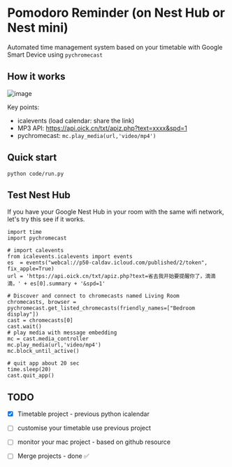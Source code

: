 # Pomodoro Reminder (on Nest Hub or Nest mini)
Automated time management system based on your timetable with Google Smart Device using `pychromecast`

## How it works
![image](https://user-images.githubusercontent.com/25631641/147935578-f27934a1-b945-46f8-b93a-9944f2bc2dfa.png)

Key points:
- icalevents (load calendar: share the link)
- MP3 API: https://api.oick.cn/txt/apiz.php?text=xxxx&spd=1
- pychromecast: `mc.play_media(url,'video/mp4')`


## Quick start
```
python code/run.py
```

## Test Nest Hub
If you have your Google Nest Hub in your room with the same wifi network, let's try this see if it works.
```{python}
import time
import pychromecast

# import calevents 
from icalevents.icalevents import events
es  = events("webcal://p50-caldav.icloud.com/published/2/token", fix_apple=True)
url = 'https://api.oick.cn/txt/apiz.php?text=省去我开始要提醒你了，滴滴滴，' + es[0].summary + '&spd=1'

# Discover and connect to chromecasts named Living Room
chromecasts, browser = pychromecast.get_listed_chromecasts(friendly_names=["Bedroom display"])
cast = chromecasts[0]
cast.wait()
# play media with message embedding
mc = cast.media_controller
mc.play_media(url,'video/mp4')
mc.block_until_active()

# quit app about 20 sec
time.sleep(20)
cast.quit_app()
```

## TODO
- [x] Timetable project - previous python icalendar
- [ ] customise your timetable use previous project
- [ ] monitor your mac project - based on github resource 
- [ ] Merge projects - done ✅ 



